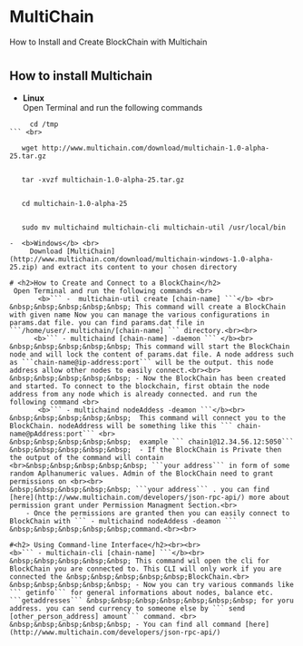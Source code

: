 # MultiChain

How to Install and Create BlockChain with Multichain

# <h2>How to install Multichain </h2>
  -  <b>Linux</b> <br>
  Open Terminal and run the following commands<br>
  ```
       cd /tmp 
  ``` <br>
  ```
       wget http://www.multichain.com/download/multichain-1.0-alpha-25.tar.gz
  ``` <br>
  ```
       tar -xvzf multichain-1.0-alpha-25.tar.gz
  ``` <br>
  ```
       cd multichain-1.0-alpha-25
  ``` <br>
  ```
       sudo mv multichaind multichain-cli multichain-util /usr/local/bin
  ``` <br>
  -  <b>Windows</b> <br>
       Download [MultiChain](http://www.multichain.com/download/multichain-windows-1.0-alpha-25.zip) and extract its content to your chosen directory

# <h2>How to Create and Connect to a BlockChain</h2>
   Open Terminal and run the following commands <br>
         <b>``` -  multichain-util create [chain-name] ```</b> <br>
&nbsp;&nbsp;&nbsp;&nbsp;&nbsp; This command will create a BlockChain with given name Now you can manage the various configurations in params.dat file. you can find params.dat file in  ```/home/user/.multichain/[chain-name] ``` directory.<br><br>
        <b>``` - multichaind [chain-name] -daemon ``` </b><br>
&nbsp;&nbsp;&nbsp;&nbsp;&nbsp; This command will start the BlockChain node and will lock the content of params.dat file. A node address such as ```chain-name@ip-address:port``` will be the output. this node address allow other nodes to easily connect.<br><br>
 &nbsp;&nbsp;&nbsp;&nbsp;&nbsp; - Now the BlockChain has been created and started. To connect to the blockchain, first obtain the node address from any node which is already connected. and run the following command <br>
         <b>``` - multichaind nodeAddess -deamon ```</b><br>
&nbsp;&nbsp;&nbsp;&nbsp;&nbsp;  This command will connect you to the BlockChain. nodeAddress will be something like this ``` chain-name@pAddress:port``` <br>
&nbsp;&nbsp;&nbsp;&nbsp;&nbsp;  example ``` chain1@12.34.56.12:5050```
&nbsp;&nbsp;&nbsp;&nbsp;&nbsp;  - If the BlockChain is Private then the output of the command will contain <br>&nbsp;&nbsp;&nbsp;&nbsp;&nbsp; ```your address``` in form of some random Aplhanumeric values. Admin of the BlockChain need to grant permissions on <br><br>
&nbsp;&nbsp;&nbsp;&nbsp;&nbsp; ```your address``` . you can find [here](http://www.multichain.com/developers/json-rpc-api/) more about permission grant under Permission Managment Section.<br>
      - Once the permissions are granted then you can easily connect to BlockChain with ``` - multichaind nodeAddess -deamon ``` &nbsp;&nbsp;&nbsp;&nbsp;&nbsp;command.<br><br>
      
#<h2> Using Command-line Interface</h2><br><br>
  <b>``` - multichain-cli [chain-name] ```</b><br>
&nbsp;&nbsp;&nbsp;&nbsp;&nbsp; This command wil open the cli for BlockChain you are connected to. This CLI will only work if you are connected the &nbsp;&nbsp;&nbsp;&nbsp;&nbsp;BlockChain.<br>
  &nbsp;&nbsp;&nbsp;&nbsp;&nbsp; - Now you can try various commands like ``` getinfo``` for general informations about nodes, balance etc. ```getaddresses``` &nbsp;&nbsp;&nbsp;&nbsp;&nbsp;&nbsp;&nbsp; for yoru address. you can send currency to someone else by ``` send [other_person_address] amount``` command. <br>
&nbsp;&nbsp;&nbsp;&nbsp;&nbsp; - You can find all command [here](http://www.multichain.com/developers/json-rpc-api/)
